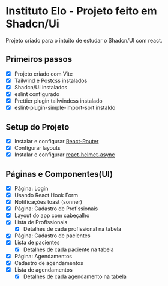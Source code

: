# Instituto Elo - Projeto feito em Shadcn/Ui

Projeto criado para o intuito de estudar o Shadcn/UI com react.

## Primeiros passos
 - [X] Projeto criado com Vite
 - [X] Tailwind e Postcss instalados
 - [X] Shadcn/UI instalados
 - [X] eslint configurado
 - [X] Prettier plugin tailwindcss instalado
 - [X] eslint-plugin-simple-import-sort instaldo

## Setup do Projeto
 - [X] Instalar e configurar [React-Router](https://reactrouter.com/start/library/installation)
 - [X] Configurar layouts
 - [X] Instalar e configurar [react-helmet-async](https://github.com/staylor/react-helmet-async)

## Páginas e Componentes(UI)
 - [X] Página: Login
 - [X] Usando React Hook Form
 - [X] Notificações toast (sonner)
 - [X] Página: Cadastro de Profissionais
 - [X] Layout do app com cabeçalho
 - [X] Lista de Profissionais
   - [X] Detalhes de cada profissional na tabela
 - [X] Página: Cadastro de pacientes
 - [X] Lista de pacientes
   - [X] Detalhes de cada paciente na tabela
 - [X] Página: Agendamentos
 - [X] Cadastro de agendamentos
 - [X] Lista de agendamentos
   - [X] Detalhes de cada agendamento na tabela